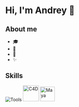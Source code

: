 # Hi, I'm Andrey 👋

## About me
- 🎓 
- 🌱 
- 🎯 
- ✨ 

<div align="Left">
  <h2> <strong> Skills </strong></h2>
  <img src="https://skillicons.dev/icons?i=figma,ps,ae,ai,vscode,unreal,html,css" alt="Tools"> 
  <img src="https://upload.wikimedia.org/wikipedia/en/d/d8/C4D_Logo.png" width="50" height="50" alt="C4D"> 
  <img src="https://damassets.autodesk.net/content/dam/autodesk/www/product-imagery/badge-75x75/simplified-badges/maya-2023-simplified-badge-75x75.png" width="46" height="46" alt="Maya"> 
  <br></div>
 

<!--
**aai210/aai210** is a ✨ _special_ ✨ repository because its `README.md` (this file) appears on your GitHub profile.

Here are some ideas to get you started:

- 🔭 I’m currently working on ...
- 🌱 I’m currently learning ...
- 👯 I’m looking to collaborate on ...
- 🤔 I’m looking for help with ...
- 💬 Ask me about ...
- 📫 How to reach me: ...
- 😄 Pronouns: ...
- ⚡ Fun fact: ...
-->
